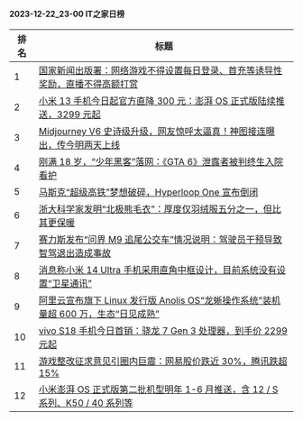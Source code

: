 #### 2023-12-22_23-00  IT之家日榜

| 排名 | 标题|
| --- | ---|
| 1 | [国家新闻出版署：网络游戏不得设置每日登录、首充等诱导性奖励，直播不得高额打赏](https://www.ithome.com/0/740/907.htm) |
| 2 | [小米 13 手机今日起官方直降 300 元：澎湃 OS 正式版陆续推送，3299 元起](https://www.ithome.com/0/740/917.htm) |
| 3 | [Midjourney V6 史诗级升级，网友惊呼太逼真！神图接连曝出，传今明两天上线](https://www.ithome.com/0/740/837.htm) |
| 4 | [刚满 18 岁，“少年黑客”落网：《GTA 6》泄露者被判终生入院看护](https://www.ithome.com/0/740/882.htm) |
| 5 | [马斯克“超级高铁”梦想破碎，Hyperloop One 宣布倒闭](https://www.ithome.com/0/740/857.htm) |
| 6 | [浙大科学家发明“北极熊毛衣”：厚度仅羽绒服五分之一，但比其更保暖](https://www.ithome.com/0/740/925.htm) |
| 7 | [赛力斯发布“问界 M9 追尾公交车”情况说明：驾驶员干预导致智驾退出造成事故](https://www.ithome.com/0/740/864.htm) |
| 8 | [消息称小米 14 Ultra 手机采用直角中框设计，目前系统没有设置“卫星通讯”](https://www.ithome.com/0/740/909.htm) |
| 9 | [阿里云宣布旗下 Linux 发行版 Anolis OS“龙蜥操作系统”装机量超 600 万，生态“日见成熟”](https://www.ithome.com/0/740/838.htm) |
| 10 | [vivo S18 手机今日首销：骁龙 7 Gen 3 处理器，到手价 2299 元起](https://www.ithome.com/0/740/845.htm) |
| 11 | [游戏整改征求意见引圈内巨震：网易股价跌近 30%，腾讯跌超 15%](https://www.ithome.com/0/740/939.htm) |
| 12 | [小米澎湃 OS 正式版第二批机型明年 1-6 月推送，含 12 / S 系列、K50 / 40 系列等](https://www.ithome.com/0/741/018.htm) |
